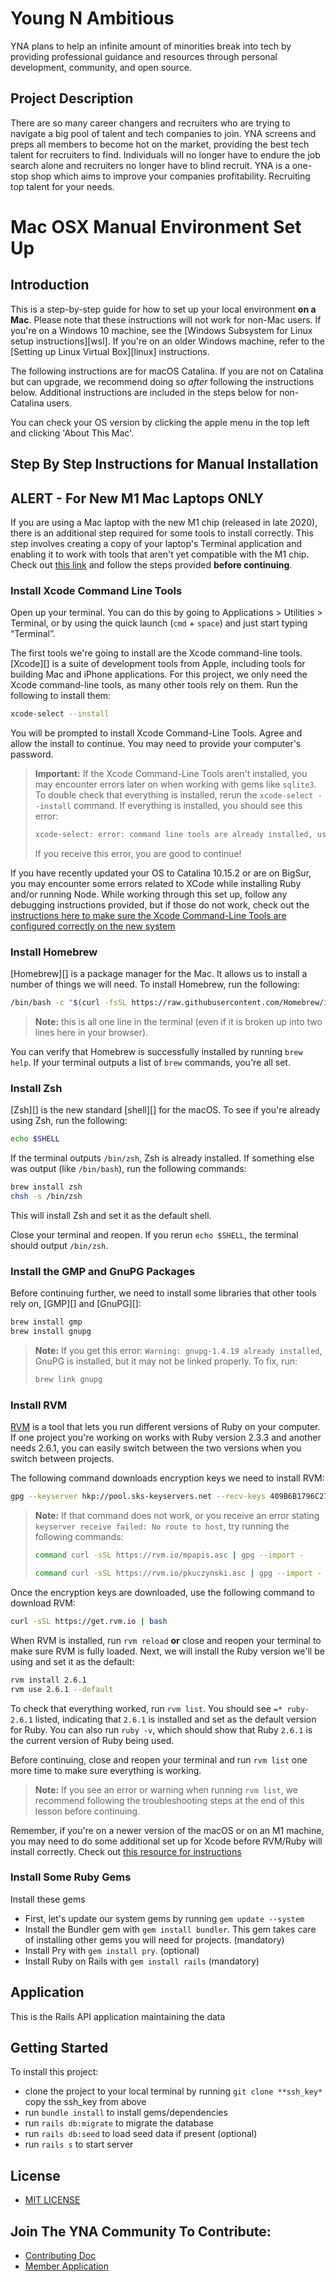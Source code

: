 # Young N Ambitious

YNA plans to help an infinite amount of minorities break into tech by providing professional guidance and resources through personal development, community, and open source.

## Project Description

There are so many career changers and recruiters who are trying to navigate a big pool of talent and tech companies to join. YNA screens and preps all members to become hot on the market, providing the best tech talent for recruiters to find. Individuals will no longer have to endure the job search alone and recruiters no longer have to blind recruit. YNA is a one-stop shop which aims to improve your companies profitability. Recruiting top talent for your needs.

# Mac OSX Manual Environment Set Up

## Introduction

This is a step-by-step guide for how to set up your local environment
**on a Mac**. Please note that these instructions will not work for non-Mac
users. If you're on a Windows 10 machine, see the
[Windows Subsystem for Linux setup instructions][wsl]. If you're on an older
Windows machine, refer to the [Setting up Linux Virtual Box][linux]
instructions.

The following instructions are for macOS Catalina. If you are not on Catalina
but can upgrade, we recommend doing so _after_ following the instructions below.
Additional instructions are included in the steps below for non-Catalina users.

You can check your OS version by clicking the apple menu in the top left and
clicking 'About This Mac'.

## Step By Step Instructions for Manual Installation

## ALERT - For New M1 Mac Laptops ONLY

If you are using a Mac laptop with the new M1 chip (released in late 2020), there is
an additional step required for some tools to install correctly. This step involves
creating a copy of your laptop's Terminal application and enabling it to work with
tools that aren't yet compatible with the M1 chip. Check out [this link][m1]
and follow the steps provided **before continuing**.

[m1]: https://www.notion.so/Run-x86-Apps-including-homebrew-in-the-Terminal-on-Apple-Silicon-8350b43d97de4ce690f283277e958602

### Install Xcode Command Line Tools

Open up your terminal. You can do this by going to Applications > Utilities >
Terminal, or by using the quick launch (`cmd` + `space`) and just start typing
“Terminal”.

The first tools we're going to install are the Xcode command-line tools.
[Xcode][] is a suite of development tools from Apple, including tools for
building Mac and iPhone applications. For this project, we only need the Xcode
command-line tools, as many other tools rely on them. Run the following to
install them:

```sh
xcode-select --install
```

You will be prompted to install Xcode Command-Line Tools. Agree and allow the
install to continue. You may need to provide your computer's password.

> **Important:** If the Xcode Command-Line Tools aren't installed, you may encounter
> errors later on when working with gems like `sqlite3`. To double check that everything is installed,
> rerun the `xcode-select --install` command. If everything is installed, you should see this error:
>
> ```sh
> xcode-select: error: command line tools are already installed, use "Software Update" to install updates
> ```
>
> If you receive this error, you are good to continue!

If you have recently updated your OS to Catalina 10.15.2 or are on BigSur, you may encounter some errors
related to XCode while installing Ruby and/or running Node. While working through this set up, follow any
debugging instructions provided, but if those do not work, check out the
[instructions here to make sure the Xcode Command-Line Tools are configured correctly on the new system][xcode fix]

### Install Homebrew

[Homebrew][] is a package manager for the Mac. It allows us to install a number
of things we will need. To install Homebrew, run the following:

```sh
/bin/bash -c "$(curl -fsSL https://raw.githubusercontent.com/Homebrew/install/master/install.sh)"
```

> **Note:** this is all one line in the terminal (even if it is broken up into
> two lines here in your browser).

You can verify that Homebrew is successfully installed by running `brew help`. If
your terminal outputs a list of `brew` commands, you're all set.

### Install Zsh

[Zsh][] is the new standard [shell][] for the macOS. To see if you're already
using Zsh, run the following:

```sh
echo $SHELL
```

If the terminal outputs `/bin/zsh`, Zsh is already installed. If something else
was output (like `/bin/bash`), run the following commands:

```sh
brew install zsh
chsh -s /bin/zsh
```

This will install Zsh and set it as the default shell.

Close your terminal and reopen. If you rerun `echo $SHELL`, the terminal should
output `/bin/zsh`.

### Install the GMP and GnuPG Packages

Before continuing further, we need to install some libraries that other tools
rely on, [GMP][] and [GnuPG][]:

```sh
brew install gmp
brew install gnupg
```

> **Note:** If you get this error: `Warning: gnupg-1.4.19 already installed`,
> GnuPG is installed, but it may not be linked properly. To fix, run:
>
> ```sh
> brew link gnupg
> ```

### Install RVM

[RVM][] is a tool that lets you run different versions of Ruby on your computer.
If one project you're working on works with Ruby version 2.3.3 and another needs
2.6.1, you can easily switch between the two versions when you switch between
projects.

The following command downloads encryption keys we need to install RVM:

```sh
gpg --keyserver hkp://pool.sks-keyservers.net --recv-keys 409B6B1796C275462A1703113804BB82D39DC0E3 7D2BAF1CF37B13E2069D6956105BD0E739499BDB
```

> **Note:** If that command does not work, or you receive an error stating
> `keyserver receive failed: No route to host`, try running the following commands:
>
> ```sh
> command curl -sSL https://rvm.io/mpapis.asc | gpg --import -
> ```
>
> ```sh
> command curl -sSL https://rvm.io/pkuczynski.asc | gpg --import -
> ```

Once the encryption keys are downloaded, use the following command to download RVM:

```sh
curl -sSL https://get.rvm.io | bash
```

When RVM is installed, run `rvm reload` **or** close and reopen your terminal to make sure RVM is fully
loaded. Next, we will install the Ruby version we'll be using and set it as the default:

```sh
rvm install 2.6.1
rvm use 2.6.1 --default
```

To check that everything worked, run `rvm list`. You should see `=* ruby-2.6.1`
listed, indicating that `2.6.1` is installed and set as the default version for
Ruby. You can also run `ruby -v`, which should show that Ruby `2.6.1` is the
current version of Ruby being used.

[rvm]: https://rvm.io/

Before continuing, close and reopen your terminal and run `rvm list` one more
time to make sure everything is working.

> **Note:** If you see an error or warning when running `rvm list`, we recommend
> following the troubleshooting steps at the end of this lesson before
> continuing.

Remember, if you're on a newer version of the macOS or on an M1 machine,
you may need to do some additional set up for Xcode before RVM/Ruby will install correctly.
Check out [this resource for instructions][xcode fix]

[xcode fix]: https://medium.com/flawless-app-stories/gyp-no-xcode-or-clt-version-detected-macos-catalina-anansewaa-38b536389e8d

### Install Some Ruby Gems

Install these gems

- First, let's update our system gems by running `gem update --system`
- Install the Bundler gem with `gem install bundler`. This gem takes care of
  installing other gems you will need for projects. (mandatory)
- Install Pry with `gem install pry`. (optional)
- Install Ruby on Rails with `gem install rails` (mandatory)

## Application

This is the Rails API application maintaining the data

## Getting Started

To install this project:

- clone the project to your local terminal by running `git clone **ssh_key*` copy the ssh_key from above
- run `bundle install` to install gems/dependencies
- run `rails db:migrate` to migrate the database
- run `rails db:seed` to load seed data if present (optional)
- run `rails s` to start server

## License

- [MIT LICENSE](https://opensource.org/licenses/MIT)

## Join The YNA Community To Contribute:

- [Contributing Doc](https://github.com/Young-N-Ambitious/yna_backend/blob/main/CONTRIBUTING.md)
- [Member Application](https://docs.google.com/forms/d/e/1FAIpQLSfEHpF9H3U9yCzmUPEiac637mECOzXAqrr9AXuxuz48KUd1pQ/viewform)
